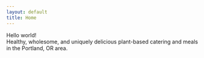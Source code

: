 ```yaml
---
layout: default
title: Home
---
```

Hello world!\
Healthy, wholesome, and uniquely delicious plant-based catering and meals in the Portland, OR area.